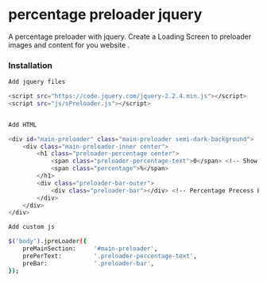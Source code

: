 # percentage preloader jquery
A percentage preloader with jquery. 
Create a Loading Screen to preloader images and content for you website .

### Installation

```bash
Add jquery files

<script src="https://code.jquery.com/jquery-2.2.4.min.js"></script>
<script src="js/sPreloader.js"></script>


Add HTML 

<div id="main-preloader" class="main-preloader semi-dark-background">
    <div class="main-preloader-inner center">
        <h1 class="preloader-percentage center">
            <span class="preloader-percentage-text">0</span> <!-- Show Percentage Number -->
            <span class="percentage">%</span>
        </h1>
        <div class="preloader-bar-outer">
            <div class="preloader-bar"></div> <!-- Percentage Precess Bar -->
        </div>
    </div>
</div>

Add custom js 

$('body').jpreLoader({
	preMainSection:     '#main-preloader',
	prePerText:         '.preloader-percentage-text',
	preBar:             '.preloader-bar',
});      

``` 